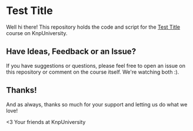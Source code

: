 # Test Title

Well hi there! This repository holds the code and script
for the [Test Title](http://knpu.l:8080/app_dev.php/screencast/test) course on KnpUniversity.

## Have Ideas, Feedback or an Issue?

If you have suggestions or questions, please feel free to
open an issue on this repository or comment on the course
itself. We're watching both :).

## Thanks!

And as always, thanks so much for your support and letting
us do what we love!

<3 Your friends at KnpUniversity
